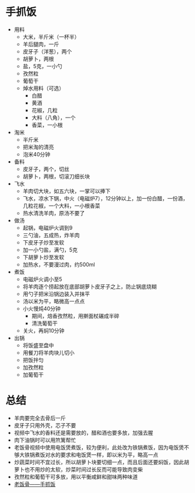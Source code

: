 # 手抓饭

* 用料
    * 大米，半斤米（一杯半）
    * 羊后腿肉，一斤
    * 皮牙子（洋葱），两个 
    * 胡萝卜，两根
    * 盐，5克，一小勺
    * 孜然粒
    * 葡萄干
    * 焯水用料（可选）
        * 白醋
        * 黄酒
        * 花椒，几粒
        * 大料（八角），一个
        * 香菜，一小根
* 淘米
    * 半斤米
    * 把米淘的清亮
    * 泡米40分钟
* 备料
    * 皮牙子，两个，切丝
    * 胡萝卜，两根，切滚刀细长块
* 飞水
    * 羊肉切大块，如五六块，一掌可以捧下
    * 飞水，凉水下锅，中火（电磁炉7），12分钟以上，加一份白醋，一份酒，几粒花椒，一个大料，一小根香菜
    * 热水清洗羊肉，原汤不要了
* 做汤
    * 起锅，电磁炉火调到9
    * 三勺油，五成热，炸羊肉
    * 下皮牙子炒至发软
    * 加一小勺盐，满勺，5克
    * 下胡萝卜炒至发软
    * 加热水，不要漫过肉，约500ml
* 煮饭
    * 电磁炉火调小至5
    * 将羊肉逐个捞起放在底部胡萝卜皮牙子之上，防止锅底烧糊
    * 用勺子把米沿锅边装入并抹平
    * 汤以米为平，略微高一点点
    * 小火慢炖40分钟
        * 期间，焙香孜然粒，用擀面杖碾成半碎
        * 清洗葡萄干
    * 关火，再焖10分钟
* 出锅
    * 将饭盛至盘中
    * 用餐刀将羊肉块儿切小
    * 把饭拌匀
    * 加孜然粒
    * 加葡萄干

# 总结
* 羊肉要完全去骨后一斤
* 皮牙子只用外壳，芯子不要
* 视频中飞水的香料还是需要放的，醋和酒也要多放，加强去腥
* 肉下油锅时可以用笊篱帮忙
* 老饭骨视频中使用电饭煲煮饭，较为便利，此处改为铁锅煮饭，因为电饭煲不够大铁锅煮饭对水的要求和电饭煲一样，即以米为平，略高一点
* 炒蔬菜时间不宜过长，所以胡萝卜块要切细一点，而且后面还要焖饭，因此胡萝卜也不用炒的太软，炒菜时间过长反而可能导致肉变柴
* 孜然粒和葡萄干可多放，用以平衡咸鲜和甜味两种味道
* [老饭骨——手抓饭](https://www.youtube.com/watch?v=ccHSTTEaqoM)